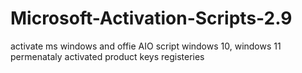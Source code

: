 # Microsoft-Activation-Scripts-2.9
activate ms windows and offie  AIO script  windows 10, windows 11 permenataly activated  product keys registeries
